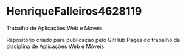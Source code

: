 # HenriqueFalleiros4628119
Trabalho de Aplicações Web e Móveis

Repositório criado para publicação pelo GitHub Pages do trabalho da disciplina de Aplicações Web e Móveis.
